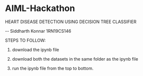 # AIML-Hackathon

HEART DISEASE DETECTION USING DECISION TREE CLASSIFIER

-- Siddharth Konnar 1RN19CS146


STEPS TO FOLLOW:

1) download the ipynb file

2) download both the datasets in the same folder as the ipynb file

3) run the ipynb file from the top to bottom.
